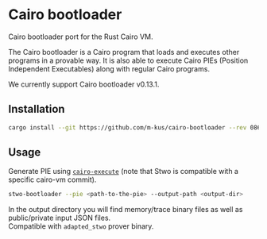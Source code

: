 # Cairo bootloader

Cairo bootloader port for the Rust Cairo VM.

The Cairo bootloader is a Cairo program that loads and executes other programs in a provable way.
It is also able to execute Cairo PIEs (Position Independent Executables) along with regular Cairo programs.

We currently support Cairo bootloader v0.13.1.

## Installation

```sh
cargo install --git https://github.com/m-kus/cairo-bootloader --rev 0861070b85cac2f4425cfed35fc2a401291bddd5 cairo-bootloader
```

## Usage

Generate PIE using [`cairo-execute`](https://github.com/m-kus/cairo/pull/4) (note that Stwo is compatible with a specific cairo-vm commit).

```sh
stwo-bootloader --pie <path-to-the-pie> --output-path <output-dir>
```

In the output directory you will find memory/trace binary files as well as public/private input JSON files.  
Compatible with `adapted_stwo` prover binary.

